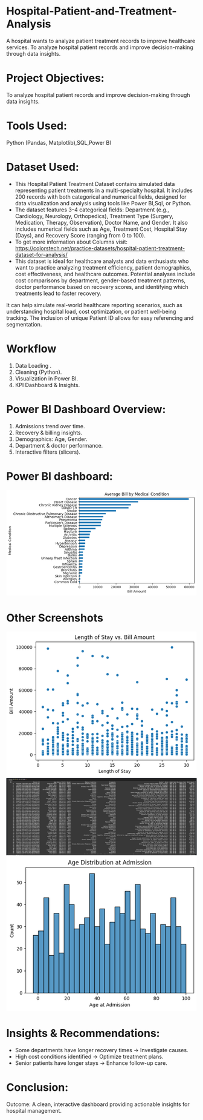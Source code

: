 # Hospital-Patient-and-Treatment-Analysis
A hospital wants to analyze patient treatment records to improve healthcare services. To analyze hospital patient records and improve decision-making through data insights.
# Project Objectives:
To analyze hospital patient records and improve decision-making through data insights.
# Tools Used:
Python (Pandas, Matplotlib),SQL,Power BI
# Dataset Used:
* This Hospital Patient Treatment Dataset contains simulated data representing patient treatments in a multi-specialty hospital. It includes 200 records with both categorical   and numerical fields, designed for data visualization and analysis using tools like Power BI,Sql, or Python.
* The dataset features 3–4 categorical fields: Department (e.g., Cardiology, Neurology, Orthopedics), Treatment Type (Surgery, Medication, Therapy, Observation), Doctor Name, and Gender. It also includes numerical fields such as Age, Treatment Cost, Hospital Stay (Days), and Recovery Score (ranging from 0 to 100).
* To get more information about Columns visit: https://colorstech.net/practice-datasets/hospital-patient-treatment-dataset-for-analysis/
* This dataset is ideal for healthcare analysts and data enthusiasts who want to practice analyzing treatment efficiency, patient demographics, cost effectiveness, and healthcare outcomes. Potential analyses include cost comparisons by department, gender-based treatment patterns, doctor performance based on recovery scores, and identifying which treatments lead to faster recovery.

It can help simulate real-world healthcare reporting scenarios, such as understanding hospital load, cost optimization, or patient well-being tracking. The inclusion of unique Patient ID allows for easy referencing and segmentation.
# Workflow
1. Data Loading .
2. Cleaning (Python).
3. Visualization in Power BI.
4. KPI Dashboard & Insights.
# Power BI Dashboard Overview:
1. Admissions trend over time.
2. Recovery & billing insights.
3. Demographics: Age, Gender.
4. Department & doctor performance.
5. Interactive filters (slicers).
# Power BI dashboard:
![image alt](https://github.com/adarsh199-git/Hospital-Patient-and-Treatment-Analysis/blob/9e6955f47b962df863194e413f5f7fc3224249a0/DA1.png)
# Other Screenshots
![image_alt](https://github.com/Kewal3112-satr/Data_Analysis-Dashboard/blob/dddab2f8ce0bf0c1c616ee89bd5942ec5fd0d799/DA2.png)
![image_alt](https://github.com/adarsh199-git/Hospital-Patient-and-Treatment-Analysis/blob/main/Screenshot%202025-08-29%20151653.png)
![image_alt](https://github.com/adarsh199-git/Hospital-Patient-and-Treatment-Analysis/blob/main/DA3.png)
# Insights & Recommendations:
* Some departments have longer recovery times → Investigate causes.
* High cost conditions identified → Optimize treatment plans.
* Senior patients have longer stays → Enhance follow-up care.
# Conclusion:
Outcome: A clean, interactive dashboard providing actionable insights for hospital management.





